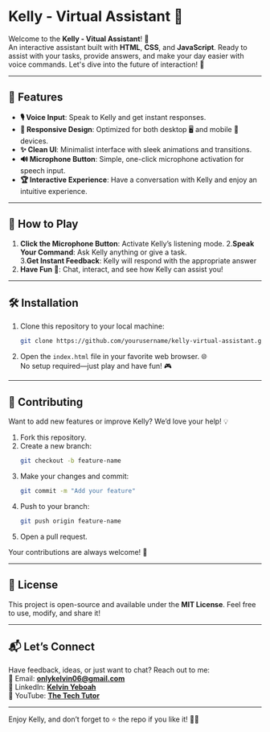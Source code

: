 

# Kelly - Virtual Assistant 🤖 

Welcome to the **Kelly - Vitual Assistant**! 🎉    
An interactive assistant built with **HTML**, **CSS**, and **JavaScript**. Ready to assist with your tasks, provide answers, and make your day easier with voice commands. Let's dive into the future of interaction! 🚀  

---

## 🌟 Features  
- **🎙️ Voice Input**: Speak to Kelly and get instant responses.    
- **🎨 Responsive Design**: Optimized for both desktop 🖥️ and mobile 📱 devices.  
- **✨ Clean UI**: Minimalist interface with sleek animations and transitions.
- **🔊 Microphone Button**: Simple, one-click microphone activation for speech input. 
- **🏆 Interactive Experience**: Have a conversation with Kelly and enjoy an intuitive experience. 

---

## 🚀 How to Play  
1. **Click the Microphone Button**: Activate Kelly’s listening mode. 
2.**Speak Your Command**: Ask Kelly anything or give a task.   
3.**Get Instant Feedback**: Kelly will respond with the appropriate answer
4.  **Have Fun** 🎊: Chat, interact, and see how Kelly can assist you!

---

## 🛠️ Installation  

1. Clone this repository to your local machine:  
   ```bash  
   git clone https://github.com/yourusername/kelly-virtual-assistant.git  
   ```  

2. Open the `index.html` file in your favorite web browser. 🌐  
   No setup required—just play and have fun! 🎮  

---

## 🤝 Contributing  

Want to add new features or improve Kelly? We’d love your help! 💡  
1. Fork this repository.  
2. Create a new branch:  
   ```bash  
   git checkout -b feature-name  
   ```  
3. Make your changes and commit:  
   ```bash  
   git commit -m "Add your feature"  
   ```  
4. Push to your branch:  
   ```bash  
   git push origin feature-name  
   ```  
5. Open a pull request.  

Your contributions are always welcome! 🌟  

---

## 📜 License  

This project is open-source and available under the **MIT License**. Feel free to use, modify, and share it!  

---

## 📬 Let’s Connect  

Have feedback, ideas, or just want to chat? Reach out to me:  
📧 Email: **[onlykelvin06@gmail.com ](mailto:onlykelvin06@gmail.com)**  
💼 LinkedIn: **[Kelvin Yeboah](www.linkedin.com/in/kelvin-agyare-yeboah-6728a7301)**  
📸 YouTube: **[The Tech Tutor ](https://www.youtube.com/@TechTutor_Tv)**  
 
---

Enjoy Kelly, and don’t forget to ⭐ the repo if you like it! 🥳✨  





